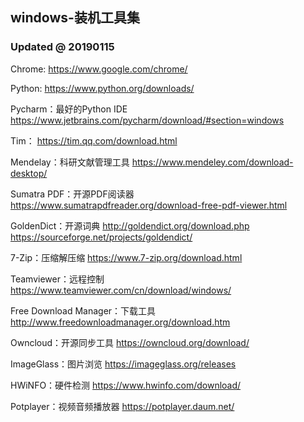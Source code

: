 
## windows-装机工具集
### Updated @ 20190115
Chrome: 
  https://www.google.com/chrome/

Python:
  https://www.python.org/downloads/
  
Pycharm：最好的Python IDE
  https://www.jetbrains.com/pycharm/download/#section=windows
  
Tim：
  https://tim.qq.com/download.html

Mendelay：科研文献管理工具
  https://www.mendeley.com/download-desktop/
  
Sumatra PDF：开源PDF阅读器
  https://www.sumatrapdfreader.org/download-free-pdf-viewer.html

GoldenDict：开源词典
  http://goldendict.org/download.php
  https://sourceforge.net/projects/goldendict/

7-Zip：压缩解压缩
  https://www.7-zip.org/download.html

Teamviewer：远程控制
  https://www.teamviewer.com/cn/download/windows/

Free Download Manager：下载工具
  http://www.freedownloadmanager.org/download.htm

Owncloud：开源同步工具
  https://owncloud.org/download/

ImageGlass：图片浏览
  https://imageglass.org/releases

HWiNFO：硬件检测
  https://www.hwinfo.com/download/

Potplayer：视频音频播放器
  https://potplayer.daum.net/
